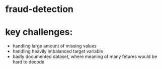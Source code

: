 # fraud-detection

# key challenges:

- handling large amount of missing values
- handling heavily imbalanced target variable
- badly documented dataset, where meaning of many fetures would be hard to decode
